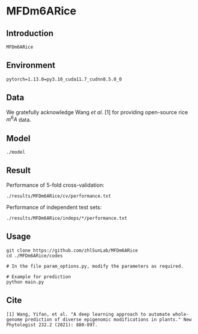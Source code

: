 # MFDm6ARice

## Introduction

```text
MFDm6ARice
```

## Environment

```text
pytorch=1.13.0=py3.10_cuda11.7_cudnn8.5.0_0
```

## Data

We gratefully acknowledge Wang _et al_. [1] for providing open-source rice $m^6A$ data.

## Model

```path
./model
```

## Result

Performance of 5-fold cross-validation:

```path
./results/MFDm6ARice/cv/performance.txt
```

Performance of independent test sets:

```path
./results/MFDm6ARice/indeps/*/performance.txt
```

## Usage

```shell
git clone https://github.com/zhlSunLab/MFDm6ARice
cd ./MFDm6ARice/codes

# In the file param_options.py, modify the parameters as required.

# Example for prediction
python main.py
```

## Cite

```cite
[1] Wang, Yifan, et al. "A deep learning approach to automate whole‐genome prediction of diverse epigenomic modifications in plants." New Phytologist 232.2 (2021): 880-897.
```
